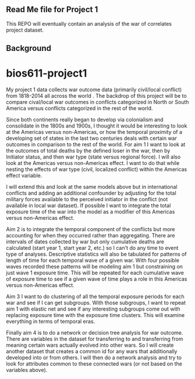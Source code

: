 Read Me file for Project 1
---------------------------

This REPO will eventually contain an analysis of the war of correlates project dataset.

Background
--------


# bios611-project1


My project 1 data collects war outcome data (primarily civil/local conflict) from 1818-2014 all across the world . The backdrop of this project will be to compare cival/local war outcomes in conflicts categorized in North or South America versus conflicts categorized in the rest of the world. 

Since both continents really began to develop via colonialism and consolidate in the 1800s and 1900s, I thought it would be interesting to look at the Americas versus non-Americas, or how the temporal proximity of a developing set of states in the last two centuries deals with certain war outcomes in comparison to the rest of the world.  For aim 1  I want to look at the outcomes of total deaths by the defined loser in the war, then by Initiator status, and then war type (state versus regional force).  I will also look at the Americas versus non-Americas effect.  I want to do that while nesting the effects of war type (civil, localized conflict) within the Americas effect variable.  

I will extend this and look at the same models above but in international conflicts and adding an additional confounder by adjusting for the total military forces available to the perceived initiator in the conflict (not available in local war dataset).  If possible I want to integrate the total exposure time of the war into the model as a modifier of this Americas versus non-Americas effect.   

Aim 2 is to integrate the temporal component of the conflicts but more accounting for when they occurred rather than aggregating. There are intervals of dates collected by war but only cumulative deaths are calculated (start year 1, start year 2, etc.) so I can't do any time to event type of analyses.  Descriptive statistics will also be tabulated for patterns of length of time for each temporal wave of a given war.   With four possible waves recorded these patterns will be modeling aim 1 but constraining on just wave 1 exposure time.  This will be repeated for each cumulative wave of exposure time to see if a given wave of time plays a role in this Americas versus non-Americas effect.  

Aim 3  I want to do clustering of all the temporal exposure periods for each war and see if I can get subgroups. With those subgroups, I want to repeat aim 1  with elastic net and see if any interesting subgroups come out with replacing exposure time with the exposure time clusters. This will examine everything in terms of temporal eras.    

Finally aim 4 is to do a network or decision tree analysis for war outcome.  There are variables in the dataset for transferring to and transferring from meaning certain wars actually evolved into other wars. So I will create another dataset that creates a common id for any wars that additionally developed into or from others.  I will then do a network analysis and try to look for attributes common to these connected wars (or not based on the variables above).

